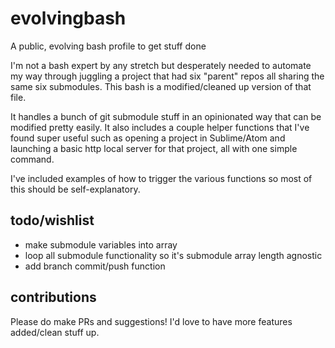 # evolvingbash
A public, evolving bash profile to get stuff done

I'm not a bash expert by any stretch but desperately needed to automate my way through juggling a project that had six "parent" repos all sharing the same six submodules. This bash is a modified/cleaned up version of that file. 

It handles a bunch of git submodule stuff in an opinionated way that can be modified pretty easily. It also includes a couple helper functions that I've found super useful such as opening a project in Sublime/Atom and launching a basic http local server for that project, all with one simple command.

I've included examples of how to trigger the various functions so most of this should be self-explanatory.

## todo/wishlist

- make submodule variables into array
- loop all submodule functionality so it's submodule array length agnostic
- add branch commit/push function

## contributions
Please do make PRs and suggestions! I'd love to have more features added/clean stuff up. 
